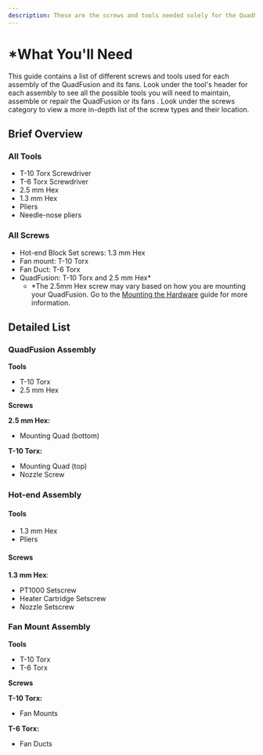 ```yaml
---
description: These are the screws and tools needed solely for the QuadFusion and its fans.
---
```


# \*What You'll Need

This guide contains a list of different screws and tools used for each assembly of the QuadFusion and its fans. Look under the tool's header for each assembly to see all the possible tools you will need to maintain, assemble or repair the QuadFusion or its fans . Look under the screws category to view a more in-depth list of the screw types and their location.

## Brief Overview

### All Tools

* T-10 Torx Screwdriver
* T-6 Torx Screwdriver
* 2.5 mm Hex
* 1.3 mm Hex
* Pliers
* Needle-nose pliers

### All Screws

* Hot-end Block Set screws: 1.3 mm Hex
* Fan mount: T-10 Torx
* Fan Duct: T-6 Torx
* QuadFusion: T-10 Torx and 2.5 mm Hex\*
  * \*The 2.5mm Hex screw may vary based on how you are mounting your QuadFusion. Go to the [Mounting the Hardware](../getting-started/network-setup.md) guide for more information. 

## Detailed List

### QuadFusion Assembly

**Tools**

* T-10 Torx
* 2.5 mm Hex

**Screws**

**2.5 mm Hex:**

* Mounting Quad \(bottom\)

**T-10 Torx:**

* Mounting Quad \(top\)
* Nozzle Screw

### Hot-end Assembly

#### Tools

* 1.3 mm Hex
* Pliers

#### Screws

**1.3 mm Hex**:

* PT1000 Setscrew
* Heater Cartridge Setscrew
* Nozzle Setscrew

### Fan Mount Assembly

**Tools**

* T-10 Torx
* T-6 Torx

**Screws**

**T-10 Torx:**

* Fan Mounts

**T-6 Torx:**

* Fan Ducts

